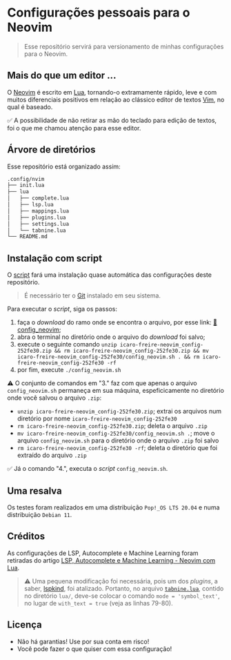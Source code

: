 # Configurações pessoais para o Neovim

> Esse repositório servirá para versionamento de minhas configurações para o Neovim.

## Mais do que um editor ...

O [Neovim](https://neovim.io/) é escrito em [Lua](https://www.lua.org/), tornando-o extramamente rápido, leve e com muitos diferenciais positivos em relação ao clássico editor de textos [Vim](https://www.vim.org/), no qual é baseado. 

:white_check_mark: A possibilidade de não retirar as mão do teclado para edição de textos, foi o que me chamou atenção para esse editor.

## Árvore de diretórios

Esse repositório está organizado assim:

```bash
.config/nvim
├── init.lua
├── lua
│   ├── complete.lua
│   ├── lsp.lua
│   ├── mappings.lua
│   ├── plugins.lua
│   ├── settings.lua
│   └── tabnine.lua
└── README.md
```

## Instalação com script

O [script][SCRIPT] fará uma instalação quase automática das configurações deste 
repositório.

> É necessário ter o [Git][GIT] instalado em seu sistema.

Para executar o _script_, siga os passos:

1. faça o _download_ do ramo onde se encontra o arquivo, por esse link: [:link: config_neovim][ZIP];
2. abra o terminal no diretório onde o arquivo do _download_ foi salvo;
3. execute o seguinte comando `unzip icaro-freire-neovim_config-252fe30.zip && rm icaro-freire-neovim_config-252fe30.zip && mv icaro-freire-neovim_config-252fe30/config_neovim.sh . && rm icaro-freire-neovim_config-252fe30 -rf`
4. por fim, execute `./config_neovim.sh`

:warning: O conjunto de comandos em "3." faz com que apenas o arquivo  `config_neovim.sh` permaneça em sua máquina, espeficicamente no diretório onde você salvou o arquivo `.zip`:

- `unzip icaro-freire-neovim_config-252fe30.zip`;  extrai os arquivos num diretório por nome `icaro-freire-neovim_config-252fe30`
- `rm icaro-freire-neovim_config-252fe30.zip`; deleta o arquivo `.zip`
- `mv icaro-freire-neovim_config-252fe30/config_neovim.sh .`; move o arquivo `config_neovim.sh` para o diretório onde o arquivo `.zip` foi salvo 
- `rm icaro-freire-neovim_config-252fe30 -rf`; deleta o diretório que foi extraído do arquivo `.zip`

:white_check_mark: Já o comando "4.", executa o _script_ `config_neovim.sh`.

[SCRIPT]: https://github.com/icaro-freire/neovim_config/blob/config_neovim/config_neovim.sh
[GIT]: https://git-scm.com/
[ZIP]: https://github.com/icaro-freire/neovim_config/zipball/config_neovim

## Uma resalva

Os testes foram realizados em uma distribuição `Pop!_OS LTS 20.04` e numa 
distribuição `Debian 11`.

## Créditos 

As configurações de LSP, Autocomplete e Machine Learning foram retiradas do artigo [LSP, Autocomplete e Machine Learning - Neovim com Lua](https://terminalroot.com.br/2021/11/lsp-autocomplete-e-machine-learning-neovim-com-lua.html). 

> :warning: Uma pequena modificação foi necessária, pois um dos _plugins_, a saber, [lspkind](https://github.com/onsails/lspkind.nvim), foi atalizado. 
Portanto, no arquivo [`tabnine.lua`](https://github.com/icaro-freire/neovim_config/blob/main/lua/tabnine.lua), contido no diretório `lua/`, deve-se colocar o comando `mode = 'symbol_text'`, no lugar de `with_text = true` (veja as linhas 79-80).

## Licença 

- Não há garantias! Use por sua conta em risco!
- Você pode fazer o que quiser com essa configuração!

